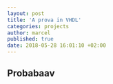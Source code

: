 ```yaml
---
layout: post
title: 'A prova in VHDL'
categories: projects
author: marcel
published: true
date: 2018-05-28 16:01:10 +02:00
---
```


## Probabaav
